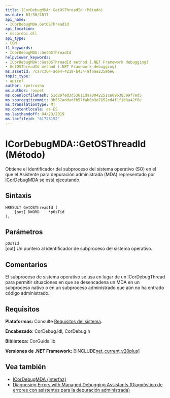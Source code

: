 ```yaml
---
title: ICorDebugMDA::GetOSThreadId (Método)
ms.date: 03/30/2017
api_name:
- ICorDebugMDA.GetOSThreadId
api_location:
- mscordbi.dll
api_type:
- COM
f1_keywords:
- ICorDebugMDA::GetOSThreadId
helpviewer_keywords:
- ICorDebugMDA::GetOSThreadId method [.NET Framework debugging]
- GetOSThreadId method [.NET Framework debugging]
ms.assetid: 7ca7c364-ade4-4219-b434-9f6ae2359be6
topic_type:
- apiref
author: rpetrusha
ms.author: ronpet
ms.openlocfilehash: 51d29fed3d53611daa0042251ce09638399f7ed5
ms.sourcegitcommit: 9b552addadfb57fab0b9e7852ed4f1f1b8a42f8e
ms.translationtype: MT
ms.contentlocale: es-ES
ms.lasthandoff: 04/23/2019
ms.locfileid: "61723152"
---
```

# <a name="icordebugmdagetosthreadid-method"></a>ICorDebugMDA::GetOSThreadId (Método)
Obtiene el identificador del subproceso del sistema operativo (SO) en el que el Asistente para depuración administrada (MDA) representado por [ICorDebugMDA](../../../../docs/framework/unmanaged-api/debugging/icordebugmda-interface.md) se está ejecutando.  
  
## <a name="syntax"></a>Sintaxis  
  
```  
HRESULT GetOSThreadId (  
    [out] DWORD    *pOsTid  
);  
```  
  
## <a name="parameters"></a>Parámetros  
 `pOsTid`  
 [out] Un puntero al identificador de subproceso del sistema operativo.  
  
## <a name="remarks"></a>Comentarios  
 El subproceso de sistema operativo se usa en lugar de un ICorDebugThread para permitir situaciones en que se desencadena un MDA en un subproceso nativo o en un subproceso administrado que aún no ha entrado código administrado.  
  
## <a name="requirements"></a>Requisitos  
 **Plataformas:** Consulte [Requisitos del sistema](../../../../docs/framework/get-started/system-requirements.md).  
  
 **Encabezado**: CorDebug.idl, CorDebug.h  
  
 **Biblioteca:** CorGuids.lib  
  
 **Versiones de .NET Framework:** [!INCLUDE[net_current_v20plus](../../../../includes/net-current-v20plus-md.md)]  
  
## <a name="see-also"></a>Vea también

- [ICorDebugMDA (interfaz)](../../../../docs/framework/unmanaged-api/debugging/icordebugmda-interface.md)
- [Diagnosing Errors with Managed Debugging Assistants (Diagnóstico de errores con asistentes para la depuración administrada)](../../../../docs/framework/debug-trace-profile/diagnosing-errors-with-managed-debugging-assistants.md)
